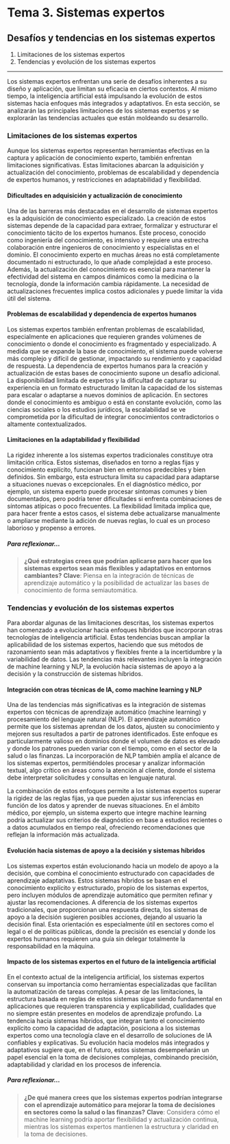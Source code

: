 # Tema 3. Sistemas expertos

## Desafíos y tendencias en los sistemas expertos

1. Limitaciones de los sistemas expertos
2. Tendencias y evolución de los sistemas expertos

---

Los sistemas expertos enfrentan una serie de desafíos inherentes a su diseño y aplicación, que limitan su eficacia en ciertos contextos. Al mismo tiempo, la inteligencia artificial está impulsando la evolución de estos sistemas hacia enfoques más integrados y adaptativos. En esta sección, se analizarán las principales limitaciones de los sistemas expertos y se explorarán las tendencias actuales que están moldeando su desarrollo.

### Limitaciones de los sistemas expertos

Aunque los sistemas expertos representan herramientas efectivas en la captura y aplicación de conocimiento experto, también enfrentan limitaciones significativas. Estas limitaciones abarcan la adquisición y actualización del conocimiento, problemas de escalabilidad y dependencia de expertos humanos, y restricciones en adaptabilidad y flexibilidad.

#### Dificultades en adquisición y actualización de conocimiento

Una de las barreras más destacadas en el desarrollo de sistemas expertos es la adquisición de conocimiento especializado. La creación de estos sistemas depende de la capacidad para extraer, formalizar y estructurar el conocimiento tácito de los expertos humanos. Este proceso, conocido como ingeniería del conocimiento, es intensivo y requiere una estrecha colaboración entre ingenieros de conocimiento y especialistas en el dominio. El conocimiento experto en muchas áreas no está completamente documentado ni estructurado, lo que añade complejidad a este proceso. Además, la actualización del conocimiento es esencial para mantener la efectividad del sistema en campos dinámicos como la medicina o la tecnología, donde la información cambia rápidamente. La necesidad de actualizaciones frecuentes implica costos adicionales y puede limitar la vida útil del sistema.

#### Problemas de escalabilidad y dependencia de expertos humanos

Los sistemas expertos también enfrentan problemas de escalabilidad, especialmente en aplicaciones que requieren grandes volúmenes de conocimiento o donde el conocimiento es fragmentado y especializado. A medida que se expande la base de conocimiento, el sistema puede volverse más complejo y difícil de gestionar, impactando su rendimiento y capacidad de respuesta. La dependencia de expertos humanos para la creación y actualización de estas bases de conocimiento supone un desafío adicional. La disponibilidad limitada de expertos y la dificultad de capturar su experiencia en un formato estructurado limitan la capacidad de los sistemas para escalar o adaptarse a nuevos dominios de aplicación. En sectores donde el conocimiento es ambiguo o está en constante evolución, como las ciencias sociales o los estudios jurídicos, la escalabilidad se ve comprometida por la dificultad de integrar conocimientos contradictorios o altamente contextualizados.

#### Limitaciones en la adaptabilidad y flexibilidad

La rigidez inherente a los sistemas expertos tradicionales constituye otra limitación crítica. Estos sistemas, diseñados en torno a reglas fijas y conocimiento explícito, funcionan bien en entornos predecibles y bien definidos. Sin embargo, esta estructura limita su capacidad para adaptarse a situaciones nuevas o excepcionales. En el diagnóstico médico, por ejemplo, un sistema experto puede procesar síntomas comunes y bien documentados, pero podría tener dificultades si enfrenta combinaciones de síntomas atípicas o poco frecuentes. La flexibilidad limitada implica que, para hacer frente a estos casos, el sistema debe actualizarse manualmente o ampliarse mediante la adición de nuevas reglas, lo cual es un proceso laborioso y propenso a errores.

##### Para reflexionar...

> **¿Qué estrategias crees que podrían aplicarse para hacer que los sistemas expertos sean más flexibles y adaptativos en entornos cambiantes?** 
> **Clave**: Piensa en la integración de técnicas de aprendizaje automático y la posibilidad de actualizar las bases de conocimiento de forma semiautomática.

### Tendencias y evolución de los sistemas expertos

Para abordar algunas de las limitaciones descritas, los sistemas expertos han comenzado a evolucionar hacia enfoques híbridos que incorporan otras tecnologías de inteligencia artificial. Estas tendencias buscan ampliar la aplicabilidad de los sistemas expertos, haciendo que sus métodos de razonamiento sean más adaptativos y flexibles frente a la incertidumbre y la variabilidad de datos. Las tendencias más relevantes incluyen la integración de machine learning y NLP, la evolución hacia sistemas de apoyo a la decisión y la construcción de sistemas híbridos.

#### Integración con otras técnicas de IA, como machine learning y NLP

Una de las tendencias más significativas es la integración de sistemas expertos con técnicas de aprendizaje automático (machine learning) y procesamiento del lenguaje natural (NLP). El aprendizaje automático permite que los sistemas aprendan de los datos, ajusten su conocimiento y mejoren sus resultados a partir de patrones identificados. Este enfoque es particularmente valioso en dominios donde el volumen de datos es elevado y donde los patrones pueden variar con el tiempo, como en el sector de la salud o las finanzas. La incorporación de NLP también amplía el alcance de los sistemas expertos, permitiéndoles procesar y analizar información textual, algo crítico en áreas como la atención al cliente, donde el sistema debe interpretar solicitudes y consultas en lenguaje natural.

La combinación de estos enfoques permite a los sistemas expertos superar la rigidez de las reglas fijas, ya que pueden ajustar sus inferencias en función de los datos y aprender de nuevas situaciones. En el ámbito médico, por ejemplo, un sistema experto que integre machine learning podría actualizar sus criterios de diagnóstico en base a estudios recientes o a datos acumulados en tiempo real, ofreciendo recomendaciones que reflejan la información más actualizada.

#### Evolución hacia sistemas de apoyo a la decisión y sistemas híbridos

Los sistemas expertos están evolucionando hacia un modelo de apoyo a la decisión, que combina el conocimiento estructurado con capacidades de aprendizaje adaptativas. Estos sistemas híbridos se basan en el conocimiento explícito y estructurado, propio de los sistemas expertos, pero incluyen módulos de aprendizaje automático que permiten refinar y ajustar las recomendaciones. A diferencia de los sistemas expertos tradicionales, que proporcionan una respuesta directa, los sistemas de apoyo a la decisión sugieren posibles acciones, dejando al usuario la decisión final. Esta orientación es especialmente útil en sectores como el legal o el de políticas públicas, donde la precisión es esencial y donde los expertos humanos requieren una guía sin delegar totalmente la responsabilidad en la máquina.

#### Impacto de los sistemas expertos en el futuro de la inteligencia artificial

En el contexto actual de la inteligencia artificial, los sistemas expertos conservan su importancia como herramientas especializadas que facilitan la automatización de tareas complejas. A pesar de las limitaciones, la estructura basada en reglas de estos sistemas sigue siendo fundamental en aplicaciones que requieren transparencia y explicabilidad, cualidades que no siempre están presentes en modelos de aprendizaje profundo. La tendencia hacia sistemas híbridos, que integran tanto el conocimiento explícito como la capacidad de adaptación, posiciona a los sistemas expertos como una tecnología clave en el desarrollo de soluciones de IA confiables y explicativas. Su evolución hacia modelos más integrados y adaptativos sugiere que, en el futuro, estos sistemas desempeñarán un papel esencial en la toma de decisiones complejas, combinando precisión, adaptabilidad y claridad en los procesos de inferencia.

##### Para reflexionar...

> **¿De qué manera crees que los sistemas expertos podrían integrarse con el aprendizaje automático para mejorar la toma de decisiones en sectores como la salud o las finanzas?** 
> **Clave**: Considera cómo el machine learning podría aportar flexibilidad y actualización continua, mientras los sistemas expertos mantienen la estructura y claridad en la toma de decisiones.
